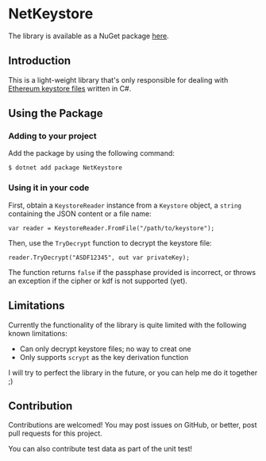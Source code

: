 # NetKeystore

The library is available as a NuGet package [here]().

## Introduction

This is a light-weight library that's only responsible for dealing with [Ethereum keystore files](https://github.com/ethereum/wiki/wiki/Web3-Secret-Storage-Definition) written in C#.

## Using the Package

### Adding to your project

Add the package by using the following command:

    $ dotnet add package NetKeystore

### Using it in your code

First, obtain a `KeystoreReader` instance from a `Keystore` object, a `string` containing the JSON content or a file name:

    var reader = KeystoreReader.FromFile("/path/to/keystore");

Then, use the `TryDecrypt` function to decrypt the keystore file:

    reader.TryDecrypt("ASDF12345", out var privateKey);

The function returns `false` if the passphase provided is incorrect, or throws an exception if the cipher or kdf is not supported (yet).

## Limitations

Currently the functionality of the library is quite limited with the following known limitations:

- Can only decrypt keystore files; no way to creat one
- Only supports `scrypt` as the key derivation function

I will try to perfect the library in the future, or you can help me do it together ;)

## Contribution

Contributions are welcomed! You may post issues on GitHub, or better, post pull requests for this project.

You can also contribute test data as part of the unit test!
